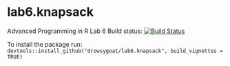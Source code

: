 # lab6.knapsack
Advanced Programming in R Lab 6
Build status:
[![Build Status](https://app.travis-ci.com/drowsygoat/lab6.knapsack.svg?branch=main)](https://app.travis-ci.com/drowsygoat/lab6.knapsack)

To install the package run:
`devtools::install_github("drowsygoat/lab6.knapsack", build_vignettes = TRUE)`

